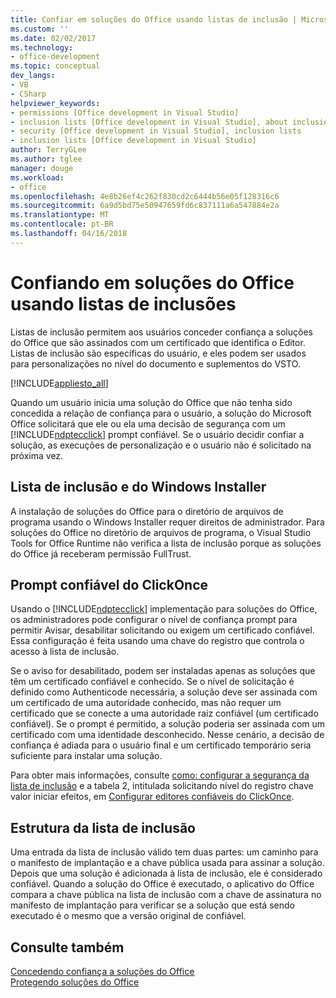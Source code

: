 ```yaml
---
title: Confiar em soluções do Office usando listas de inclusão | Microsoft Docs
ms.custom: ''
ms.date: 02/02/2017
ms.technology:
- office-development
ms.topic: conceptual
dev_langs:
- VB
- CSharp
helpviewer_keywords:
- permissions [Office development in Visual Studio]
- inclusion lists [Office development in Visual Studio], about inclusion lists
- security [Office development in Visual Studio], inclusion lists
- inclusion lists [Office development in Visual Studio]
author: TerryGLee
ms.author: tglee
manager: douge
ms.workload:
- office
ms.openlocfilehash: 4e8b26ef4c262f830cd2c6444b56e05f128316c6
ms.sourcegitcommit: 6a9d5bd75e50947659fd6c837111a6a547884e2a
ms.translationtype: MT
ms.contentlocale: pt-BR
ms.lasthandoff: 04/16/2018
---
```

# <a name="trusting-office-solutions-by-using-inclusion-lists"></a>Confiando em soluções do Office usando listas de inclusões
  Listas de inclusão permitem aos usuários conceder confiança a soluções do Office que são assinados com um certificado que identifica o Editor. Listas de inclusão são específicas do usuário, e eles podem ser usados para personalizações no nível do documento e suplementos do VSTO.  
  
 [!INCLUDE[appliesto_all](../vsto/includes/appliesto-all-md.md)]  
  
 Quando um usuário inicia uma solução do Office que não tenha sido concedida a relação de confiança para o usuário, a solução do Microsoft Office solicitará que ele ou ela uma decisão de segurança com um [!INCLUDE[ndptecclick](../vsto/includes/ndptecclick-md.md)] prompt confiável. Se o usuário decidir confiar a solução, as execuções de personalização e o usuário não é solicitado na próxima vez.  
  
## <a name="inclusion-list-and-windows-installer"></a>Lista de inclusão e do Windows Installer  
 A instalação de soluções do Office para o diretório de arquivos de programa usando o Windows Installer requer direitos de administrador. Para soluções do Office no diretório de arquivos de programa, o Visual Studio Tools for Office Runtime não verifica a lista de inclusão porque as soluções do Office já receberam permissão FullTrust.  
  
## <a name="clickonce-trust-prompt"></a>Prompt confiável do ClickOnce  
 Usando o [!INCLUDE[ndptecclick](../vsto/includes/ndptecclick-md.md)] implementação para soluções do Office, os administradores pode configurar o nível de confiança prompt para permitir Avisar, desabilitar solicitando ou exigem um certificado confiável. Essa configuração é feita usando uma chave do registro que controla o acesso à lista de inclusão.  
  
 Se o aviso for desabilitado, podem ser instaladas apenas as soluções que têm um certificado confiável e conhecido. Se o nível de solicitação é definido como Authenticode necessária, a solução deve ser assinada com um certificado de uma autoridade conhecido, mas não requer um certificado que se conecte a uma autoridade raiz confiável (um certificado confiável). Se o prompt é permitido, a solução poderia ser assinada com um certificado com uma identidade desconhecido. Nesse cenário, a decisão de confiança é adiada para o usuário final e um certificado temporário seria suficiente para instalar uma solução.  
  
 Para obter mais informações, consulte [como: configurar a segurança da lista de inclusão](../vsto/how-to-configure-inclusion-list-security.md) e a tabela 2, intitulada solicitando nível do registro chave valor iniciar efeitos, em [Configurar editores confiáveis do ClickOnce](http://go.microsoft.com/fwlink/?LinkId=94774).  
  
## <a name="structure-of-the-inclusion-list"></a>Estrutura da lista de inclusão  
 Uma entrada da lista de inclusão válido tem duas partes: um caminho para o manifesto de implantação e a chave pública usada para assinar a solução. Depois que uma solução é adicionada à lista de inclusão, ele é considerado confiável. Quando a solução do Office é executado, o aplicativo do Office compara a chave pública na lista de inclusão com a chave de assinatura no manifesto de implantação para verificar se a solução que está sendo executado é o mesmo que a versão original de confiável.  
  
## <a name="see-also"></a>Consulte também  
 [Concedendo confiança a soluções do Office](../vsto/granting-trust-to-office-solutions.md)   
 [Protegendo soluções do Office](../vsto/securing-office-solutions.md)  
  
  